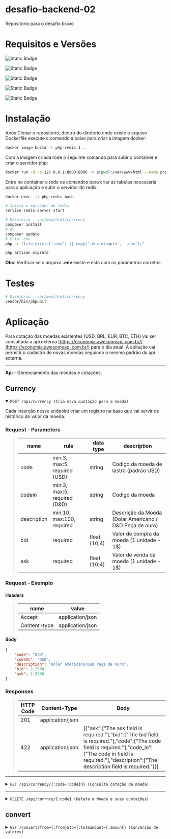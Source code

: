 # desafio-backend-02
Repositorio para o desafio bravo

# Requisitos e Versões
![Static Badge](https://img.shields.io/badge/Docker-27.5.0-blue)

![Static Badge](https://img.shields.io/badge/PHP-8.1-blue)

![Static Badge](https://img.shields.io/badge/SQLite-blue)

![Static Badge](https://img.shields.io/badge/Redis-7.0-red)

![Static Badge](https://img.shields.io/badge/Laravel--Framework--Lumen-10.0.4-orange)

# Instalação

Após Clonar o repositório, dentro do diretório onde existe o arquivo Dockerfile execute o comando a baixo para criar a imagem docker:

```bash
docker image build -t php-redis:1 .
```

Com a imagem criada rode o seguinte comando para subir o container e criar o servidor php:

```bash
docker run -d -p 127.0.0.1:8000:8000 -v $(pwd):/var/www/html --name php-redis php-redis:1 php -S 0.0.0.0:8000 -t /var/www/html/currency/public
```

Entre no container e rode os comandos para criar as tabelas necessária para a aplicação e subir o  servidor do redis:

```bash
docker exec -it php-redis bash

# Inicia o servidor do redis
service redis-server start

# Diretório - var/www/html/currency 
composer install
# ou
composer update
# Cria .env
php -r "file_exists('.env') || copy('.env.example', '.env');"

php artisan migrate
```

**Obs**: Verificar se o arquivo **.env** existe e esta com os parametros corretos.

# Testes

```bash
# Diretório - var/www/html/currency 
vendor/bin/phpunit
```

# Aplicação

Para cotação das moedas existentes (USD, BRL, EUR, BTC, ETH) vai ser consultada a api externa [https://economia.awesomeapi.com.br/](https://economia.awesomeapi.com.br/) para o dia atual.
A apliação vai permitir o cadastro de novas moedas seguindo o mesmo padrão da api externa.

---

**Api** - Gerenciamento das moedas e cotações.

## Currency

<details open>
<summary> <code>POST /api/currency (Cria nova quotação para a moeda) </code> </summary>

Cada inserção nesse endpoint criar um registro na base que vai servir de histórico do valor da moeda.

### Request - Parameters
> | name | rule | data type | description |
> | ---- | ---- | --------- | ----------- |
> | code | min:3, max:5, required (USD)| string | Código da moeda de lastro (padrão USD) |
> | codein | min:3, max:5, required (D&D)| string | Código da moeda |
> | description | min:10, max:100, required| string | Descrição da Moeda (Dolar Americano / D&D Peça de ouro) |
> | bid | required | float (10,4) | Valor de compra da moeda (1 unidade - 1$) |
> | ask | required | float (10,4) | Valor de venda da moeda (1 unidade - 1$) |

### Request - Exemplo

#### Headers

> | name | value |
> | ---- | ----- |
> | Accept | application/json |
> | Content-type | application/json |

#### Body

```json
{
    "code": "USD",
    "codeIn": "D&D",
    "description": "Dolar Americano/D&D Peça de ouro",
    "bid": 2.2500,
    "ask": 2.2500
}
```

### Responses
> | HTTP Code | Content-Type | Body |
> | --------- | ------------ | ---- |
> | 201 | application/json | |
> | 422 | application/json | [{"ask":["The ask field is required."],"bid":["The bid field is required."],"code":["The code field is required."],"code_in":["The code in field is required."],"description":["The description field is required."]}] |
</details>

---

<details>
<summary> <code>GET /api/currency/{:code-:codein} (Consulta cotação da moeda) </code> </summary>

Consulta a cotação das moedas informadas na url.

### Request - Parameters
> | name | rule | data type | description |
> | ---- | ---- | --------- | ----------- |
> | code | min:3, max:5, required (D&D)| string | Código da moeda - de lastro (padrão USD) |
> | codein | min:3, max:5, required (D&D)| string | Código da moeda |

### Exemplo
```
http://localhost:8000/currency/USD-D&D
```

### Responses
> | HTTP Code | Content-Type | Body |
> | --------- | ------------ | ---- |
> | 200 | application/json | [{"code":"USD","codein":"D&D","name":"Dólar Americano/D&D$ peça de ouro","high":"6.0708","low":"5.9935","varBid":"0.0064","pctChange":"0.11","bid":"6.0558","ask":"6.0568","timestamp":"1737118799","create_date":"2025-01-17 09:59:59"}] |
> | 500 | application/json | {"error": {"message": "Erro interno"}} |
</details>

---

<details>
<summary> <code>DELETE /api/currncy/{:code} (Deleta a Moeda e suas quotações) </code> </summary>

Remove da base da aplicação todos os registros referente a moeda informada.

### Request - Parameters
> | name | rule | data type | description |
> | ---- | ---- | --------- | ----------- |
> | code | min:3, required (D&D ou D&D-USD)| string | Código da moeda. Ou combinação de Codigos |

### Exemplo
```
http://localhost:8000/currency/D&D
http://localhost:8000/currency/D&D-USD
http://localhost:8000/currency/D&D-BRL
```

### Responses
> | HTTP Code | Content-Type | Body |
> | --------- | ------------ | ---- |
> | 200 | application/json | {"from": "USD", "to": "D&D", "amount": 2.00, "change": 4.00} |
> | 422 | application/json | {"error": {"message": "Atributo x é obrigatório"}} |
> | 500 | application/json | {"error": {"message": "Erro interno"}} |
</details>

## convert

<details>
<summary> <code>GET /convert?from={:from}&to={:to}&amount={:amount} (Conversão de valores) </code> </summary>

Converte o valor do parametro **amount** da moeda **from** para a moeda **to**. O valor informado vai ser convertido de acordo com a ultima cotação da :from-:to.

### Request - Parameters
> | name | rule | data type | description |
> | ---- | ---- | --------- | ----------- |
> | from | min:3, max:5, required (D&D)| string | Código da moeda - de lastro (padrão USD) |
> | to | min:3, max:5, required (D&D)| string | Código da moeda |
> | amount | min:0, required| flaot (10, 4) | Valor para conversão |

### Exemplo
```
http://localhost:8000/convert?from=USD&to=D%26D&amount=2.00
```

### Responses
> | HTTP Code | Content-Type | Body |
> | --------- | ------------ | ---- |
> | 200 | application/json | {"from": "USD", "to": "D&D", "amount": 2.00, "change": 4.00} |
> | 422 | application/json | {"error": {"message": "Atributo x é obrigatório"}} |
> | 500 | application/json | {"error": {"message": "Erro interno"}} |
</details>